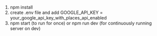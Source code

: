 1. npm install
2. create .env file and add GOOGLE_API_KEY = your_google_api_key_with_places_api_enabled
3. npm start (to run for once) or npm run dev (for continuously running server on dev)